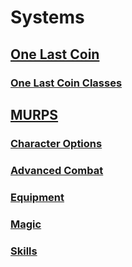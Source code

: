 # Systems
## [One Last Coin](OneLastCoin/OneLastCoin.md)
### [One Last Coin Classes](OneLastCoin/OLCClasses.md)



## [MURPS](GURPS/MURPS.md)
### [Character Options](GURPS/MURPS-Character.md)
### [Advanced Combat](GURPS/MURPS-Combat.md)
### [Equipment](GURPS/MURPS-Equipment.md)
### [Magic](GURPS/MURPS-Magic.md)
### [Skills](GURPS/MURPS-Skills.md)